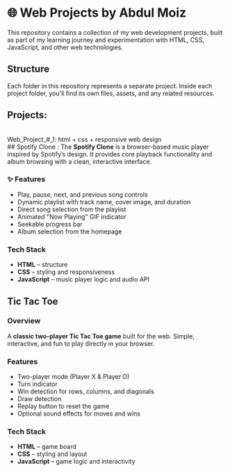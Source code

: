 # 🌐 Web Projects by Abdul Moiz
This repository contains a collection of my web development projects, built as part of my learning journey and experimentation with HTML, CSS, JavaScript, and other web technologies.<br>
## Structure
Each folder in this repository represents a separate project. Inside each project folder, you'll find its own files, assets, and any related resources.<br>
## Projects:
<br>Web_Project_#_1: html + css + responsive web design 
<br>## Spotify Clone :
The **Spotify Clone** is a browser-based music player inspired by Spotify’s design. It provides core playback functionality and album browsing with a clean, interactive interface.
### ✨ Features  
-  Play, pause, next, and previous song controls  
-  Dynamic playlist with track name, cover image, and duration  
-  Direct song selection from the playlist  
-  Animated "Now Playing" GIF indicator  
-  Seekable progress bar  
-  Album selection from the homepage 
### Tech Stack  
- **HTML** – structure  
- **CSS** – styling and responsiveness  
- **JavaScript** – music player logic and audio API 

## Tic Tac Toe  

###  Overview  
A **classic two-player Tic Tac Toe game** built for the web. Simple, interactive, and fun to play directly in your browser.  

###  Features  
- Two-player mode (Player X & Player O)  
-  Turn indicator  
-  Win detection for rows, columns, and diagonals  
-  Draw detection  
-  Replay button to reset the game  
-  Optional sound effects for moves and wins  

### Tech Stack  
- **HTML** – game board  
- **CSS** – styling and layout  
- **JavaScript** – game logic and interactivity  